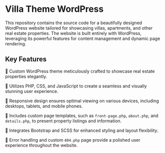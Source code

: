# Villa Theme WordPress
This repository contains the source code for a beautifully designed WordPress website tailored for showcasing villas, apartments, and other real estate properties. The website is built entirely with WordPress, leveraging its powerful features for content management and dynamic page rendering.

## Key Features

🌟 Custom WordPress theme meticulously crafted to showcase real estate properties elegantly.

🌟 Utilizes PHP, CSS, and JavaScript to create a seamless and visually stunning user experience.

🌟 Responsive design ensures optimal viewing on various devices, including desktops, tablets, and mobile phones.

🌟 Includes custom page templates, such as `front-page.php`, `about.php`, and `details.php`, to present property listings and information.

🌟 Integrates Bootstrap and SCSS for enhanced styling and layout flexibility.

🌟 Error handling and custom `404.php` page provide a polished user experience throughout the website.
